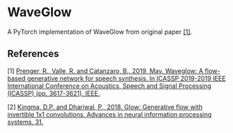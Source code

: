 # WaveGlow
A PyTorch implementation of WaveGlow from original paper [[1]](#references).




## References
[1] [Prenger, R., Valle, R. and Catanzaro, B., 2019, May. Waveglow: A flow-based generative network for speech synthesis. In ICASSP 2019-2019 IEEE International Conference on Acoustics, Speech and Signal Processing (ICASSP) (pp. 3617-3621). IEEE.](https://arxiv.org/pdf/1811.00002.pdf)

[2] [Kingma, D.P. and Dhariwal, P., 2018. Glow: Generative flow with invertible 1x1 convolutions. Advances in neural information processing systems, 31.](https://proceedings.neurips.cc/paper/2018/file/d139db6a236200b21cc7f752979132d0-Paper.pdf)